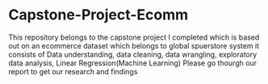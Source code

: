 # Capstone-Project-Ecomm
This repository belongs to the capstone project I completed which is based out on an ecommerce dataset which belongs to global spuerstore system it consists of Data understanding, data cleaning, data wrangling, exploratory data analysis, Linear Regression(Machine Learning)
Please go thourgh our report to get our research and findings 

